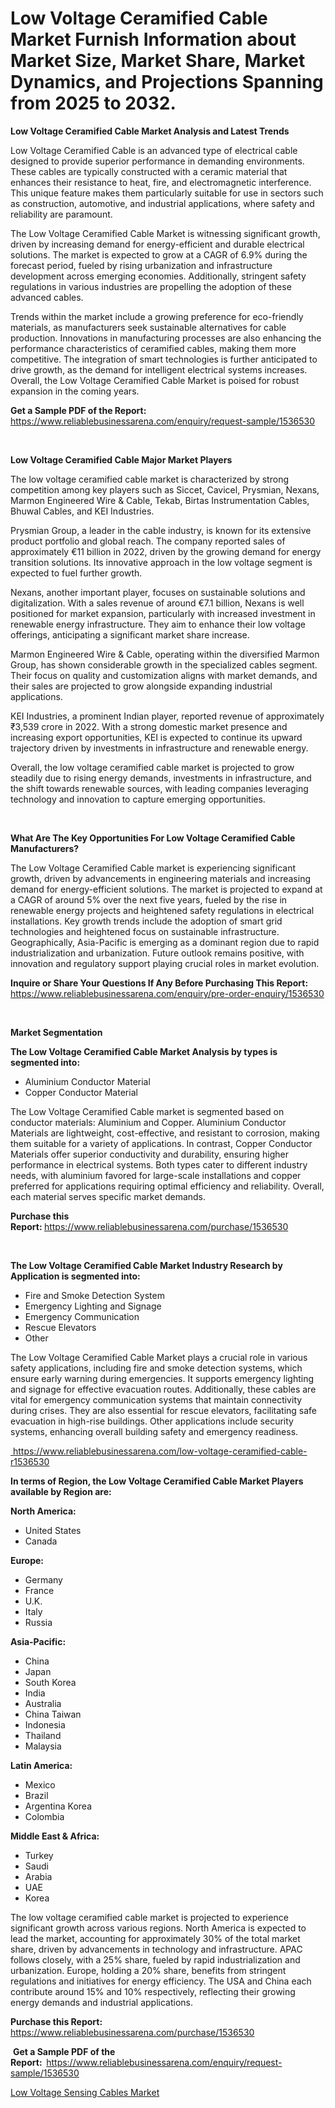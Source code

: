 <p><h1>Low Voltage Ceramified Cable Market Furnish Information about Market Size, Market Share, Market Dynamics, and Projections Spanning from 2025 to 2032.</h1></p><p><strong>Low Voltage Ceramified Cable Market Analysis and Latest Trends</strong></p>
<p><p>Low Voltage Ceramified Cable is an advanced type of electrical cable designed to provide superior performance in demanding environments. These cables are typically constructed with a ceramic material that enhances their resistance to heat, fire, and electromagnetic interference. This unique feature makes them particularly suitable for use in sectors such as construction, automotive, and industrial applications, where safety and reliability are paramount.</p><p>The Low Voltage Ceramified Cable Market is witnessing significant growth, driven by increasing demand for energy-efficient and durable electrical solutions. The market is expected to grow at a CAGR of 6.9% during the forecast period, fueled by rising urbanization and infrastructure development across emerging economies. Additionally, stringent safety regulations in various industries are propelling the adoption of these advanced cables.</p><p>Trends within the market include a growing preference for eco-friendly materials, as manufacturers seek sustainable alternatives for cable production. Innovations in manufacturing processes are also enhancing the performance characteristics of ceramified cables, making them more competitive. The integration of smart technologies is further anticipated to drive growth, as the demand for intelligent electrical systems increases. Overall, the Low Voltage Ceramified Cable Market is poised for robust expansion in the coming years.</p></p>
<p><strong>Get a Sample PDF of the Report:&nbsp;</strong> <a href="https://www.reliablebusinessarena.com/enquiry/request-sample/1536530?utm_campaign=2258&utm_medium=2&utm_source=Github&utm_content=ia&utm_term=02022025&utm_id=low-voltage-ceramified-cable">https://www.reliablebusinessarena.com/enquiry/request-sample/1536530</a></p>
<p>&nbsp;</p>
<p><strong>Low Voltage Ceramified Cable Major Market Players</strong></p>
<p><p>The low voltage ceramified cable market is characterized by strong competition among key players such as Siccet, Cavicel, Prysmian, Nexans, Marmon Engineered Wire & Cable, Tekab, Birtas Instrumentation Cables, Bhuwal Cables, and KEI Industries. </p><p>Prysmian Group, a leader in the cable industry, is known for its extensive product portfolio and global reach. The company reported sales of approximately €11 billion in 2022, driven by the growing demand for energy transition solutions. Its innovative approach in the low voltage segment is expected to fuel further growth.</p><p>Nexans, another important player, focuses on sustainable solutions and digitalization. With a sales revenue of around €7.1 billion, Nexans is well positioned for market expansion, particularly with increased investment in renewable energy infrastructure. They aim to enhance their low voltage offerings, anticipating a significant market share increase.</p><p>Marmon Engineered Wire & Cable, operating within the diversified Marmon Group, has shown considerable growth in the specialized cables segment. Their focus on quality and customization aligns with market demands, and their sales are projected to grow alongside expanding industrial applications.</p><p>KEI Industries, a prominent Indian player, reported revenue of approximately ₹3,539 crore in 2022. With a strong domestic market presence and increasing export opportunities, KEI is expected to continue its upward trajectory driven by investments in infrastructure and renewable energy.</p><p>Overall, the low voltage ceramified cable market is projected to grow steadily due to rising energy demands, investments in infrastructure, and the shift towards renewable sources, with leading companies leveraging technology and innovation to capture emerging opportunities.</p></p>
<p>&nbsp;</p>
<p><strong>What Are The Key Opportunities For Low Voltage Ceramified Cable Manufacturers?</strong></p>
<p><p>The Low Voltage Ceramified Cable market is experiencing significant growth, driven by advancements in engineering materials and increasing demand for energy-efficient solutions. The market is projected to expand at a CAGR of around 5% over the next five years, fueled by the rise in renewable energy projects and heightened safety regulations in electrical installations. Key growth trends include the adoption of smart grid technologies and heightened focus on sustainable infrastructure. Geographically, Asia-Pacific is emerging as a dominant region due to rapid industrialization and urbanization. Future outlook remains positive, with innovation and regulatory support playing crucial roles in market evolution.</p></p>
<p><strong>Inquire or Share Your Questions If Any Before Purchasing This Report:</strong> <a href="https://www.reliablebusinessarena.com/enquiry/pre-order-enquiry/1536530?utm_campaign=2258&utm_medium=2&utm_source=Github&utm_content=ia&utm_term=02022025&utm_id=low-voltage-ceramified-cable">https://www.reliablebusinessarena.com/enquiry/pre-order-enquiry/1536530</a></p>
<p>&nbsp;</p>
<p><strong>Market Segmentation</strong></p>
<p><strong>The Low Voltage Ceramified Cable Market Analysis by types is segmented into:</strong></p>
<p><ul><li>Aluminium Conductor Material</li><li>Copper Conductor Material</li></ul></p>
<p><p>The Low Voltage Ceramified Cable market is segmented based on conductor materials: Aluminium and Copper. Aluminium Conductor Materials are lightweight, cost-effective, and resistant to corrosion, making them suitable for a variety of applications. In contrast, Copper Conductor Materials offer superior conductivity and durability, ensuring higher performance in electrical systems. Both types cater to different industry needs, with aluminium favored for large-scale installations and copper preferred for applications requiring optimal efficiency and reliability. Overall, each material serves specific market demands.</p></p>
<p><strong>Purchase this Report:&nbsp;</strong><a href="https://www.reliablebusinessarena.com/purchase/1536530?utm_campaign=2258&utm_medium=2&utm_source=Github&utm_content=ia&utm_term=02022025&utm_id=low-voltage-ceramified-cable">https://www.reliablebusinessarena.com/purchase/1536530</a></p>
<p>&nbsp;</p>
<p><strong>The Low Voltage Ceramified Cable Market Industry Research by Application is segmented into:</strong></p>
<p><ul><li>Fire and Smoke Detection System</li><li>Emergency Lighting and Signage</li><li>Emergency Communication</li><li>Rescue Elevators</li><li>Other</li></ul></p>
<p><p>The Low Voltage Ceramified Cable Market plays a crucial role in various safety applications, including fire and smoke detection systems, which ensure early warning during emergencies. It supports emergency lighting and signage for effective evacuation routes. Additionally, these cables are vital for emergency communication systems that maintain connectivity during crises. They are also essential for rescue elevators, facilitating safe evacuation in high-rise buildings. Other applications include security systems, enhancing overall building safety and emergency readiness.</p></p>
<p><a href="https://www.reliablebusinessarena.com/low-voltage-ceramified-cable-r1536530?utm_campaign=2258&utm_medium=2&utm_source=Github&utm_content=ia&utm_term=02022025&utm_id=low-voltage-ceramified-cable">&nbsp;https://www.reliablebusinessarena.com/low-voltage-ceramified-cable-r1536530</a></p>
<p><strong>In terms of Region, the Low Voltage Ceramified Cable Market Players available by Region are:</strong></p>
<p>
    <p> <strong> North America: </strong>
        <ul>
            <li>United States</li>
            <li>Canada</li>
        </ul>
        </p> 
    <p> <strong> Europe: </strong>
        <ul>
            <li>Germany</li>
            <li>France</li>
            <li>U.K.</li>
            <li>Italy</li>
            <li>Russia</li>
        </ul>
        </p> 
    <p> <strong> Asia-Pacific: </strong>
        <ul>
            <li>China</li>
            <li>Japan</li>
            <li>South Korea</li>
            <li>India</li>
            <li>Australia</li>
            <li>China Taiwan</li>
            <li>Indonesia</li>
            <li>Thailand</li>
            <li>Malaysia</li>
        </ul>
        </p> 
    <p> <strong> Latin America: </strong>
        <ul>
            <li>Mexico</li>
            <li>Brazil</li>
            <li>Argentina Korea</li>
            <li>Colombia</li>
        </ul>
        </p> 
    <p> <strong> Middle East & Africa: </strong>
        <ul>
            <li>Turkey</li>
            <li>Saudi</li>
            <li>Arabia</li>
            <li>UAE</li>
            <li>Korea</li>
        </ul>
    </p>
    </p>
<p><p>The low voltage ceramified cable market is projected to experience significant growth across various regions. North America is expected to lead the market, accounting for approximately 30% of the total market share, driven by advancements in technology and infrastructure. APAC follows closely, with a 25% share, fueled by rapid industrialization and urbanization. Europe, holding a 20% share, benefits from stringent regulations and initiatives for energy efficiency. The USA and China each contribute around 15% and 10% respectively, reflecting their growing energy demands and industrial applications.</p></p>
<p><strong>Purchase this Report: </strong><a href="https://www.reliablebusinessarena.com/purchase/1536530?utm_campaign=2258&utm_medium=2&utm_source=Github&utm_content=ia&utm_term=02022025&utm_id=low-voltage-ceramified-cable">https://www.reliablebusinessarena.com/purchase/1536530</a></p>
<p>&nbsp;<strong>Get a Sample PDF of the Report:&nbsp;&nbsp;</strong><a href="https://www.reliablebusinessarena.com/enquiry/request-sample/1536530?utm_campaign=2258&utm_medium=2&utm_source=Github&utm_content=ia&utm_term=02022025&utm_id=low-voltage-ceramified-cable">https://www.reliablebusinessarena.com/enquiry/request-sample/1536530</a></p>
<p><strong></strong></p>
<p><p><a href="https://github.com/ilonaenterline65/Market-Research-Report-List-1/blob/main/low-voltage-sensing-cables-market.md?utm_campaign=2258&utm_medium=2&utm_source=Github&utm_content=ia&utm_term=02022025&utm_id=low-voltage-ceramified-cable">Low Voltage Sensing Cables Market</a></p></p>